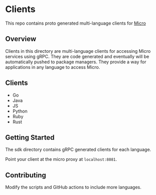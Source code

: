 # Clients

This repo contains proto generated multi-language clients for [Micro](https://github.com/micro/micro)

## Overview

Clients in this directory are multi-language clients for accessing Micro services using gRPC. They are code generated 
and eventually will be automatically pushed to package managers. They provide a way for applications in any language 
to access Micro.

## Clients

- Go
- Java
- JS
- Python
- Ruby
- Rust

## Getting Started

The sdk directory contains gRPC generated clients for each language.

Point your client at the micro proxy at `localhost:8081`.

## Contributing

Modify the scripts and GitHub actions to include more languages.
